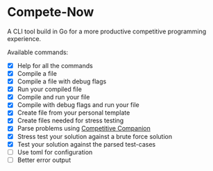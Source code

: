# Compete-Now
A CLI tool build in Go for a more productive competitive programming experience.


Available commands:
* [X] Help for all the commands
* [X] Compile a file
* [X] Compile a file with debug flags
* [X] Run your compiled file
* [X] Compile and run your file
* [X] Compile with debug flags and run your file
* [X] Create file from your personal template
* [X] Create files needed for stress testing
* [X] Parse problems using [Competitive Companion](https://github.com/jmerle/competitive-companion)
* [X] Stress test your solution against a brute force solution
* [X] Test your solution against the parsed test-cases
* [ ] Use toml for configuration
* [ ] Better error output
